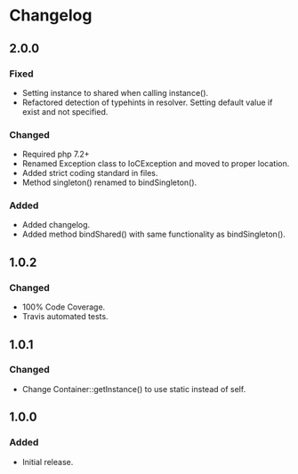 # Changelog

## 2.0.0

### Fixed
- Setting instance to shared when calling instance().
- Refactored detection of typehints in resolver. Setting default value if exist and not specified.

### Changed
- Required php 7.2+
- Renamed Exception class to IoCException and moved to proper location.
- Added strict coding standard in files.
- Method singleton() renamed to bindSingleton().

### Added
- Added changelog.
- Added method bindShared() with same functionality as bindSingleton().

## 1.0.2

### Changed
- 100% Code Coverage.
- Travis automated tests.

## 1.0.1

### Changed
- Change Container::getInstance() to use static instead of self.

## 1.0.0

### Added
- Initial release.
